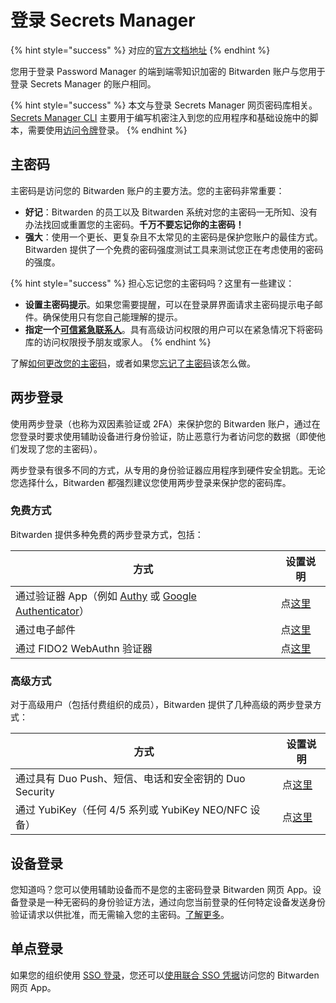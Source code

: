 # 登录 Secrets Manager

{% hint style="success" %}
对应的[官方文档地址](https://bitwarden.com/help/log-in-to-secrets-manager/)
{% endhint %}

您用于登录 Password Manager 的端到端零知识加密的 Bitwarden 账户与您用于登录 Secrets Manager 的账户相同。

{% hint style="success" %}
本文与登录 Secrets Manager 网页密码库相关。[Secrets Manager CLI](../developer-tools/secrets-manager-cli.md) 主要用于编写机密注入到您的应用程序和基础设施中的脚本，需要使用[访问令牌](../your-secrets/access-tokens.md)登录。
{% endhint %}

## 主密码 <a href="#master-password" id="master-password"></a>

主密码是访问您的 Bitwarden 账户的主要方法。您的主密码非常重要：

* **好记**：Bitwarden 的员工以及 Bitwarden 系统对您的主密码一无所知、没有办法找回或重置您的主密码。**千万不要忘记你的主密码！**
* **强大**：使用一个更长、更复杂且不太常见的主密码是保护您账户的最佳方式。Bitwarden 提供了一个免费的密码强度测试工具来测试您正在考虑使用的密码的强度。

{% hint style="success" %}
担心忘记您的主密码吗？这里有一些建议：

* **设置主密码提示**。如果您需要提醒，可以在登录屏界面请求主密码提示电子邮件。确保使用只有您自己能理解的提示。
* **指定一个**[**可信紧急联系人**](../../account/log-in-and-unlock/more-log-in-options/emergency-access.md)。具有高级访问权限的用户可以在紧急情况下将密码库的访问权限授予朋友或家人。
{% endhint %}

了解[如何更改您的主密码](../../account/log-in-and-unlock/your-master-password.md#change-your-master-password)，或者如果您[忘记了主密码](../../account/log-in-and-unlock/i-forgot-my-master-password.md)该怎么做。

## 两步登录 <a href="#two-step-login" id="two-step-login"></a>

使用两步登录（也称为双因素验证或 2FA）来保护您的 Bitwarden 账户，通过在您登录时要求使用辅助设备进行身份验证，防止恶意行为者访问您的数据（即使他们发现了您的主密码）。

两步登录有很多不同的方式，从专用的身份验证器应用程序到硬件安全钥匙。无论您选择什么，Bitwarden 都强烈建议您使用两步登录来保护您的密码库。

### 免费方式 <a href="#free-methods" id="free-methods"></a>

Bitwarden 提供多种免费的两步登录方式，包括：

| 方式                                                                                                                                | 设置说明                                                                                         |
| --------------------------------------------------------------------------------------------------------------------------------- | -------------------------------------------------------------------------------------------- |
| 通过验证器 App（例如 [Authy](https://authy.com/) 或 [Google Authenticator](https://support.google.com/accounts/answer/1066447?hl=zh-Hans)） | 点[这里](../../account/two-step-login/setup-two-step-login/two-step-login-via-authenticator.md) |
| 通过电子邮件                                                                                                                            | 点[这里](../../account/two-step-login/setup-two-step-login/two-step-login-via-email.md)         |
| 通过 FIDO2 WebAuthn 验证器                                                                                                             | 点[这里](../../account/two-step-login/setup-two-step-login/two-step-login-via-fido.md)          |

### 高级方式 <a href="#premium-methods" id="premium-methods"></a>

对于高级用户（包括付费组织的成员），Bitwarden 提供了几种高级的两步登录方式：

| 方式                                        | 设置说明                                                                                   |
| ----------------------------------------- | -------------------------------------------------------------------------------------- |
| 通过具有 Duo Push、短信、电话和安全密钥的 Duo Security    | 点[这里](../../account/two-step-login/setup-two-step-login/two-step-login-via-duo.md)     |
| 通过 YubiKey（任何 4/5 系列或 YubiKey NEO/NFC 设备） | 点[这里](../../account/two-step-login/setup-two-step-login/two-step-login-via-yubikey.md) |

## 设备登录 <a href="#log-in-with-device" id="log-in-with-device"></a>

您知道吗？您可以使用辅助设备而不是您的主密码登录 Bitwarden 网页 App。设备登录是一种无密码的身份验证方法，通过向您当前登录的任何特定设备发送身份验证请求以供批准，而无需输入您的主密码。[了解更多](../../account/log-in-and-unlock/more-log-in-options/log-in-with-device.md)。

## 单点登录 <a href="#single-sign-on" id="single-sign-on"></a>

如果您的组织使用 [SSO 登录](../../login-with-sso/about-login-with-sso.md)，您还可以[使用联合 SSO 凭据](../../account/log-in-and-unlock/using-single-sign-on/using-login-with-sso.md)访问您的 Bitwarden 网页 App。
